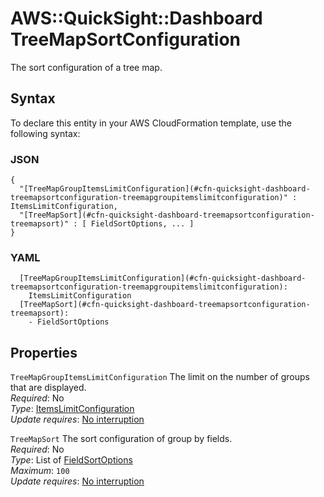 # AWS::QuickSight::Dashboard TreeMapSortConfiguration<a name="aws-properties-quicksight-dashboard-treemapsortconfiguration"></a>

The sort configuration of a tree map\.

## Syntax<a name="aws-properties-quicksight-dashboard-treemapsortconfiguration-syntax"></a>

To declare this entity in your AWS CloudFormation template, use the following syntax:

### JSON<a name="aws-properties-quicksight-dashboard-treemapsortconfiguration-syntax.json"></a>

```
{
  "[TreeMapGroupItemsLimitConfiguration](#cfn-quicksight-dashboard-treemapsortconfiguration-treemapgroupitemslimitconfiguration)" : ItemsLimitConfiguration,
  "[TreeMapSort](#cfn-quicksight-dashboard-treemapsortconfiguration-treemapsort)" : [ FieldSortOptions, ... ]
}
```

### YAML<a name="aws-properties-quicksight-dashboard-treemapsortconfiguration-syntax.yaml"></a>

```
  [TreeMapGroupItemsLimitConfiguration](#cfn-quicksight-dashboard-treemapsortconfiguration-treemapgroupitemslimitconfiguration): 
    ItemsLimitConfiguration
  [TreeMapSort](#cfn-quicksight-dashboard-treemapsortconfiguration-treemapsort): 
    - FieldSortOptions
```

## Properties<a name="aws-properties-quicksight-dashboard-treemapsortconfiguration-properties"></a>

`TreeMapGroupItemsLimitConfiguration`  <a name="cfn-quicksight-dashboard-treemapsortconfiguration-treemapgroupitemslimitconfiguration"></a>
The limit on the number of groups that are displayed\.  
*Required*: No  
*Type*: [ItemsLimitConfiguration](aws-properties-quicksight-dashboard-itemslimitconfiguration.md)  
*Update requires*: [No interruption](https://docs.aws.amazon.com/AWSCloudFormation/latest/UserGuide/using-cfn-updating-stacks-update-behaviors.html#update-no-interrupt)

`TreeMapSort`  <a name="cfn-quicksight-dashboard-treemapsortconfiguration-treemapsort"></a>
The sort configuration of group by fields\.  
*Required*: No  
*Type*: List of [FieldSortOptions](aws-properties-quicksight-dashboard-fieldsortoptions.md)  
*Maximum*: `100`  
*Update requires*: [No interruption](https://docs.aws.amazon.com/AWSCloudFormation/latest/UserGuide/using-cfn-updating-stacks-update-behaviors.html#update-no-interrupt)